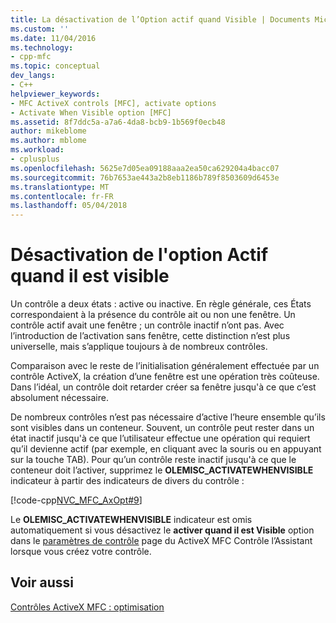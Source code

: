 ```yaml
---
title: La désactivation de l’Option actif quand Visible | Documents Microsoft
ms.custom: ''
ms.date: 11/04/2016
ms.technology:
- cpp-mfc
ms.topic: conceptual
dev_langs:
- C++
helpviewer_keywords:
- MFC ActiveX controls [MFC], activate options
- Activate When Visible option [MFC]
ms.assetid: 8f7ddc5a-a7a6-4da8-bcb9-1b569f0ecb48
author: mikeblome
ms.author: mblome
ms.workload:
- cplusplus
ms.openlocfilehash: 5625e7d05ea09188aaa2ea50ca629204a4bacc07
ms.sourcegitcommit: 76b7653ae443a2b8eb1186b789f8503609d6453e
ms.translationtype: MT
ms.contentlocale: fr-FR
ms.lasthandoff: 05/04/2018
---
```

# <a name="turning-off-the-activate-when-visible-option"></a>Désactivation de l'option Actif quand il est visible
Un contrôle a deux états : active ou inactive. En règle générale, ces États correspondaient à la présence du contrôle ait ou non une fenêtre. Un contrôle actif avait une fenêtre ; un contrôle inactif n’ont pas. Avec l’introduction de l’activation sans fenêtre, cette distinction n’est plus universelle, mais s’applique toujours à de nombreux contrôles.  
  
 Comparaison avec le reste de l’initialisation généralement effectuée par un contrôle ActiveX, la création d’une fenêtre est une opération très coûteuse. Dans l’idéal, un contrôle doit retarder créer sa fenêtre jusqu'à ce que c’est absolument nécessaire.  
  
 De nombreux contrôles n’est pas nécessaire d’active l’heure ensemble qu’ils sont visibles dans un conteneur. Souvent, un contrôle peut rester dans un état inactif jusqu'à ce que l’utilisateur effectue une opération qui requiert qu’il devienne actif (par exemple, en cliquant avec la souris ou en appuyant sur la touche TAB). Pour qu’un contrôle reste inactif jusqu'à ce que le conteneur doit l’activer, supprimez le **OLEMISC_ACTIVATEWHENVISIBLE** indicateur à partir des indicateurs de divers du contrôle :  
  
 [!code-cpp[NVC_MFC_AxOpt#9](../mfc/codesnippet/cpp/turning-off-the-activate-when-visible-option_1.cpp)]  
  
 Le **OLEMISC_ACTIVATEWHENVISIBLE** indicateur est omis automatiquement si vous désactivez le **activer quand il est Visible** option dans le [paramètres de contrôle](../mfc/reference/control-settings-mfc-activex-control-wizard.md) page du ActiveX MFC Contrôle l’Assistant lorsque vous créez votre contrôle.  
  
## <a name="see-also"></a>Voir aussi  
 [Contrôles ActiveX MFC : optimisation](../mfc/mfc-activex-controls-optimization.md)

